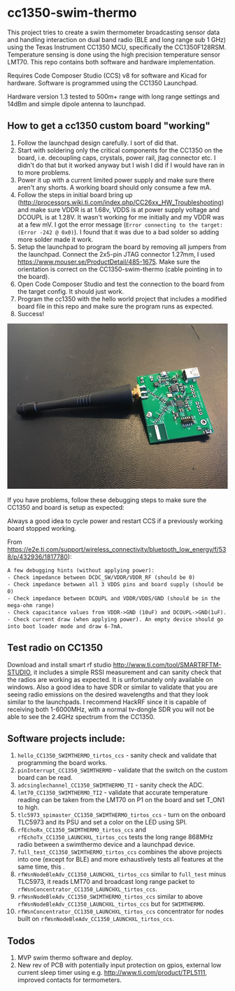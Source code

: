 # cc1350-swim-thermo
This project tries to create a swim thermometer broadcasting sensor data and handling interaction on dual band radio (BLE and long range sub 1 GHz) using the Texas Instrument CC1350 MCU, specifically the CC1350F128RSM. Temperature sensing is done using the high precision temperature sensor LMT70. This repo contains both software and hardware implementation.

Requires Code Composer Studio (CCS) v8 for software and Kicad for hardware. Software is programmed using the CC1350 Launchpad.

Hardware version 1.3 tested to 500m+ range with long range settings and 14dBm and simple dipole antenna to launchpad.

## How to get a cc1350 custom board "working"
1. Follow the launchpad design carefully. I sort of did that.
1. Start with soldering only the critical components for the CC1350 on the board, i.e. decoupling caps, crystals, power rail, jtag connector etc. I didn't do that but it worked anyway but I wish I did if I would have ran in to more problems.
1. Power it up with a current limited power supply and make sure there aren't any shorts. A working board should only consume a few mA.
1. Follow the steps in initial board bring up (http://processors.wiki.ti.com/index.php/CC26xx_HW_Troubleshooting) and make sure VDDR is at 1.68v, VDDS is at power supply voltage and DCOUPL is at 1.28V. It wasn't working for me initially and my VDDR was at a few mV. I got the error message (`Error connecting to the target:
(Error -242 @ 0x0)`). I found that it was due to a bad solder so adding more solder made it work. 
1. Setup the launchpad to program the board by removing all jumpers from the launchpad. Connect the 2x5-pin JTAG connector 1.27mm, I used https://www.mouser.se/ProductDetail/485-1675. Make sure the orientation is correct on the CC1350-swim-thermo (cable pointing in to the board). 
1. Open Code Composer Studio and test the connection to the board from the target config. It should just work.
1. Program the cc1350 with the hello world project that includes a modified board file in this repo and make sure the program runs as expected.
1. Success!

![Hardware version 1.3 working as expected!](https://github.com/mik4el/cc1350-swim-thermo/raw/master/cc1350-swim-thermo-v1_3.jpg)

If you have problems, follow these debugging steps to make sure the CC1350 and board is setup as expected:

Always a good idea to cycle power and restart CCS if a previously working board stopped working.

From https://e2e.ti.com/support/wireless_connectivity/bluetooth_low_energy/f/538/p/432936/1817780): 
```
A few debugging hints (without applying power):
- Check impedance between DCDC_SW/VDDR/VDDR_RF (should be 0)
- Check impedance betwwen all 3 VDDS pins and board supply (should be 0)
- Check impedance between DCOUPL and VDDR/VDDS/GND (should be in the mega-ohm range)
- Check capacitance values from VDDR->GND (10uF) and DCOUPL->GND(1uF).
- Check current draw (when applying power). An empty device should go into boot loader mode and draw 6-7mA.
```

## Test radio on CC1350
Download and install smart rf studio http://www.ti.com/tool/SMARTRFTM-STUDIO, it includes a simple RSSI measurement and can sanity check that the radios are working as expected. It is unfortunately only available on windows. Also a good idea to have SDR or similar to validate that you are seeing radio emissions on the desired wavelengths and that they look similar to the launchpads. I recommend HackRF since it is capable of receiving both 1-6000MHz, with a normal tv-dongle SDR you will not be able to see the 2.4GHz spectrum from the CC1350.

## Software projects include:
1. `hello_CC1350_SWIMTHERMO_tirtos_ccs` - sanity check and validate that programming the board works.
1. `pinInterrupt_CC1350_SWIMTHERMO` - validate that the switch on the custom board can be read.
1. `adcsinglechannel_CC1350_SWIMTHERMO_TI` - sanity check the ADC.
1. `lmt70_CC1350_SWIMTHERMO_TI2` - validate that accurate temperature reading can be taken from the LMT70 on P1 on the board and set T_ON1 to high.
1. `tlc5973_spimaster_CC1350_SWIMTHERMO_tirtos_ccs` - turn on the onboard TLC5973 and its PSU and set a color on the LED using SPI.
1. `rfEchoRx_CC1350_SWIMTHERMO_tirtos_ccs` and `rfEchoTx_CC1350_LAUNCHXL_tirtos_ccs` tests the long range 868MHz radio between a swimthermo device and a launchpad device.
1. `full_test_CC1350_SWIMTHERMO_tirtos_ccs` combines the above projects into one (except for BLE) and more exhaustively tests all features at the same time, this .
1. `rfWsnNodeBleAdv_CC1350_LAUNCHXL_tirtos_ccs` similar to `full_test` minus TLC5973, it reads LMT70 and broadcast long range packet to `rfWsnConcentrator_CC1350_LAUNCHXL_tirtos_ccs`.
1. `rfWsnNodeBleAdv_CC1350_SWIMTHERMO_tirtos_ccs` similar to above `rfWsnNodeBleAdv_CC1350_LAUNCHXL_tirtos_ccs` but for `SWIMTHERMO`.
1. `rfWsnConcentrator_CC1350_LAUNCHXL_tirtos_ccs` concentrator for nodes built on `rfWsnNodeBleAdv_CC1350_LAUNCHXL_tirtos_ccs`.

## Todos
1. MVP swim thermo software and deploy.
1. New rev of PCB with potentially input protection on gpios, external low current sleep timer using e.g. http://www.ti.com/product/TPL5111, improved contacts for termometers.

